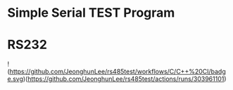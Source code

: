 # Simple Serial TEST Program 
# RS232 

!(https://github.com/JeonghunLee/rs485test/workflows/C/C++%20CI/badge.svg)(https://github.com/JeonghunLee/rs485test/actions/runs/303961101)


